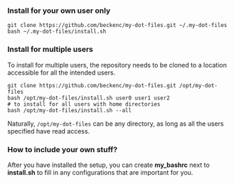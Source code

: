 ### Install for your own user only

	git clone https://github.com/beckenc/my-dot-files.git ~/.my-dot-files
	bash ~/.my-dot-files/install.sh
	
### Install for multiple users
To install for multiple users, the repository needs to be cloned to a location accessible for all the intended users.

	git clone https://github.com/beckenc/my-dot-files.git /opt/my-dot-files
	bash /opt/my-dot-files/install.sh user0 user1 user2
	# to install for all users with home directories
	bash /opt/my-dot-files/install.sh --all
	
Naturally, `/opt/my-dot-files` can be any directory, as long as all the users specified have read access.

### How to include your own stuff?

After you have installed the setup, you can create **my_bashrc** next to **install.sh** to fill in any configurations that are important for you. 
